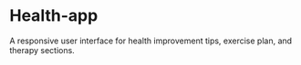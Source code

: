 # Health-app
A responsive user interface for health improvement tips, exercise plan, and therapy sections.
